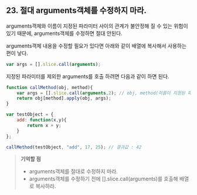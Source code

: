 ## 23. 절대 arguments객체를 수정하지 마라.
arguments객체와 이름이 지정된 파라미터 사이의 관계가 불안정해 질 수 있는 위험이 있기 때문에, 
arguments객체를 수정하면 절대 안된다.


arguments객체 내용을 수정할 필요가 있다면 아래와 같이 배열에 복사해서 사용하는 편이 낳다.

```js
var args = [].slice.call(arguments);
```


지정된 파라미터를 제외한 arguments를 호출 하려면 다음과 같이 하면 된다.

```js
function callMethod(obj, method){
	var args = [].slice.call(arguments,2); // obj, method(이름이 지정된 파라미터) 무시 하고 그다음에 오는 파라미터 부터 복제
	return obj[method].apply(obj, args);
}

var testObject = {
	add: function(x,y){
		return x + y;
	}
};

callMethod(testObject, "add", 17, 25); // 결과값 : 42
``` 

> __기억할 점__
> * arguments객체를 절대로 수정하지 마라.
> * arguments객체를 수정하기 전에 [].slice.call(arguments)를 호출해 배열로 복사하라.


